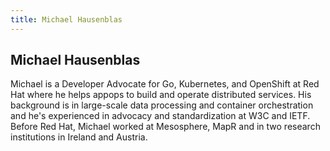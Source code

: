```yaml
---
title: Michael Hausenblas
---
```


## Michael Hausenblas

Michael is a Developer Advocate for Go, Kubernetes, and OpenShift at Red Hat where he helps appops to build and operate distributed services. His background is in large-scale data processing and container orchestration and he's experienced in advocacy and standardization at W3C and IETF. Before Red Hat, Michael worked at Mesosphere, MapR and in two research institutions in Ireland and Austria.
